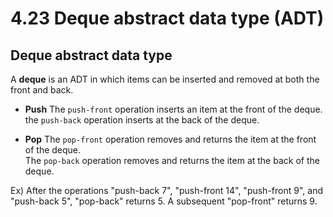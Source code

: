 # 4.23 Deque abstract data type (ADT)

## Deque abstract data type
A **deque** is an ADT in which items can be inserted and removed at both the front and back.   
* **Push**
The ``push-front`` operation inserts an item at the front of the deque.   
the ``push-back`` operation inserts at the back of the deque.   

* **Pop**
The ``pop-front`` operation removes and returns the item at the front of the deque.   
The ``pop-back`` operation removes and returns the item at the back of the deque.   

Ex) After the operations "push-back 7", "push-front 14", "push-front 9", and "push-back 5", "pop-back" returns 5. A subsequent "pop-front" returns 9.
